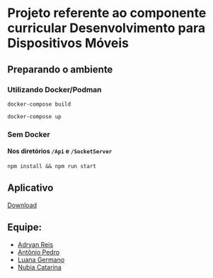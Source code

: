 # Projeto referente ao componente curricular Desenvolvimento para Dispositivos Móveis

## Preparando o ambiente

### Utilizando Docker/Podman

```docker-compose build```

```docker-compose up```

### Sem Docker

#### Nos diretórios `/Api` e `/SocketServer`

```npm install && npm run start```


## Aplicativo

[Download](https://github.com/Nasc1mento/chat-ddm/releases)


## Equipe:
- [Adryan Reis](https://github.com/Nasc1mento/)
- [Antônio Pedro](https://github.com/Antoniop87/)
- [Luana Germano](https://github.com/LuanaGerm4no)
- [Nubia Catarina](https://github.com/nucasoares)
